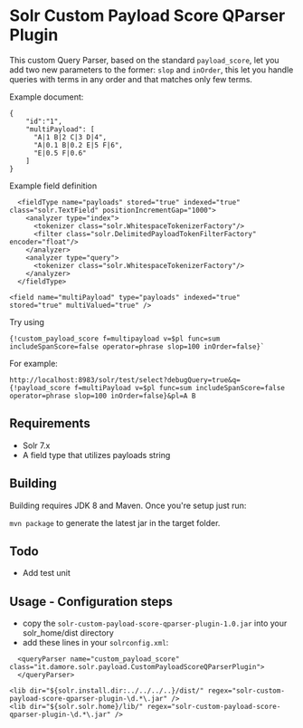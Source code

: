 # Solr Custom Payload Score QParser Plugin

This custom Query Parser, based on the standard `payload_score`, let you add two new parameters to the former: `slop` and `inOrder`, this let you handle queries with terms in any order and that matches only few terms.

Example document:

```
{
    "id":"1",
    "multiPayload": [
      "A|1 B|2 C|3 D|4",
      "A|0.1 B|0.2 E|5 F|6",
      "E|0.5 F|0.6"
    ]
}
```

Example field definition

```
  <fieldType name="payloads" stored="true" indexed="true" class="solr.TextField" positionIncrementGap="1000">
    <analyzer type="index">
      <tokenizer class="solr.WhitespaceTokenizerFactory"/>
      <filter class="solr.DelimitedPayloadTokenFilterFactory" encoder="float"/>
    </analyzer>
    <analyzer type="query">
      <tokenizer class="solr.WhitespaceTokenizerFactory"/>
    </analyzer>
  </fieldType>

<field name="multiPayload" type="payloads" indexed="true" stored="true" multiValued="true" />
```

Try using
```
{!custom_payload_score f=multipayload v=$pl func=sum includeSpanScore=false operator=phrase slop=100 inOrder=false}`
```

For example:
```
http://localhost:8983/solr/test/select?debugQuery=true&q={!payload_score f=multiPayload v=$pl func=sum includeSpanScore=false operator=phrase slop=100 inOrder=false}&pl=A B
```

## Requirements
- Solr 7.x
- A field type that utilizes payloads string

## Building
Building requires JDK 8 and Maven.  Once you're setup just run:

`mvn package` to generate the latest jar in the target folder.

## Todo
- Add test unit

## Usage - Configuration steps

- copy the `solr-custom-payload-score-qparser-plugin-1.0.jar` into your solr_home/dist directory
- add these lines in your `solrconfig.xml`:

```
  <queryParser name="custom_payload_score" class="it.damore.solr.payload.CustomPayloadScoreQParserPlugin">
  </queryParser>

<lib dir="${solr.install.dir:../../../..}/dist/" regex="solr-custom-payload-score-qparser-plugin-\d.*\.jar" />
<lib dir="${solr.solr.home}/lib/" regex="solr-custom-payload-score-qparser-plugin-\d.*\.jar" />
```
